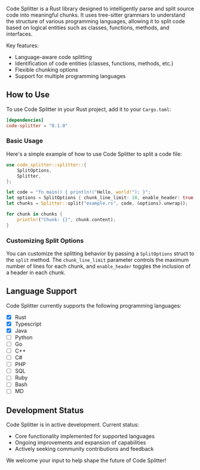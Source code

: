 Code Splitter is a Rust library designed to intelligently parse and split source code into meaningful chunks. It uses tree-sitter grammars to understand the structure of various programming languages, allowing it to split code based on logical entities such as classes, functions, methods, and interfaces.

Key features:
- Language-aware code splitting
- Identification of code entities (classes, functions, methods, etc.)
- Flexible chunking options
- Support for multiple programming languages


## How to Use

To use Code Splitter in your Rust project, add it to your `Cargo.toml`:

```toml
[dependencies]
code-splitter = "0.1.0"
```

### Basic Usage

Here's a simple example of how to use Code Splitter to split a code file:

```rust
use code_splitter::splitter::{
    SplitOptions,
    Splitter,
};

let code = "fn main() { println!("Hello, world!"); }";
let options = SplitOptions { chunk_line_limit: 10, enable_header: true };
let chunks = Splitter::split("example.rs", code, &options).unwrap();

for chunk in chunks {
    println!("Chunk: {}", chunk.content);
}
```

### Customizing Split Options

You can customize the splitting behavior by passing a `SplitOptions` struct to the `split` method. The `chunk_line_limit` parameter controls the maximum number of lines for each chunk, and `enable_header` toggles the inclusion of a header in each chunk.

## Language Support

Code Splitter currently supports the following programming languages:

- [x] Rust
- [x] Typescript
- [x] Java
- [ ] Python
- [ ] Go
- [ ] C++
- [ ] C#
- [ ] PHP
- [ ] SQL
- [ ] Ruby
- [ ] Bash
- [ ] MD

## Development Status

Code Splitter is in active development. Current status:

- Core functionality implemented for supported languages
- Ongoing improvements and expansion of capabilities
- Actively seeking community contributions and feedback

We welcome your input to help shape the future of Code Splitter!
